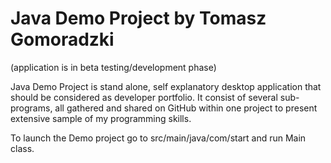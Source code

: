 # Java Demo Project by Tomasz Gomoradzki

(application is in beta testing/development phase)

Java Demo Project is stand alone, self explanatory desktop application that should be considered as developer portfolio.
It consist of several sub-programs, all gathered and shared on GitHub within one project to present extensive sample of my programming skills.

To launch the Demo project go to src/main/java/com/start and run Main class.